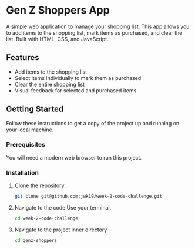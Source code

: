 # Gen Z Shoppers App

A simple web application to manage your shopping list. This app allows you to add items to the shopping list, mark items as purchased, and clear the list. Built with HTML, CSS, and JavaScript.

## Features

- Add items to the shopping list
- Select items individually to mark them as purchased
- Clear the entire shopping list
- Visual feedback for selected and purchased items

## Getting Started

Follow these instructions to get a copy of the project up and running on your local machine.

### Prerequisites

You will need a modern web browser to run this project.

### Installation

1. Clone the repository:
   ```bash
   git clone git@github.com:jwk19/week-2-code-challenge.git

2. Navigate to the code
    Use your terminal.
    ```bash
    cd week-2-code-challenge
3. Navigate to the project inner directory
    ```bash
    cd genz-shoppers